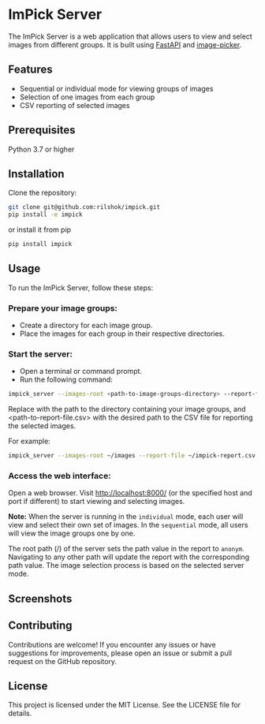 # ImPick Server

The ImPick Server is a web application that allows users to view and select images from different groups. It is built using [FastAPI](https://fastapi.tiangolo.com/) and [image-picker](https://rvera.github.io/image-picker/).

## Features

- Sequential or individual mode for viewing groups of images
- Selection of one images from each group
- CSV reporting of selected images

## Prerequisites

Python 3.7 or higher

## Installation

Clone the repository:

```bash
git clone git@github.com:rilshok/impick.git
pip install -e impick
```

or install it from pip

```bash
pip install impick
```

## Usage

To run the ImPick Server, follow these steps:

### Prepare your image groups:

- Create a directory for each image group.
- Place the images for each group in their respective directories.

### Start the server:

- Open a terminal or command prompt.
- Run the following command:

```bash
impick_server --images-root <path-to-image-groups-directory> --report-file <path-to-report-file.csv> --mode {individual|sequential} --host <host> --port <port>
```

Replace <path-to-image-groups-directory> with the path to the directory containing your image groups, and <path-to-report-file.csv> with the desired path to the CSV file for reporting the selected images.

For example:

```bash
impick_server --images-root ~/images --report-file ~/impick-report.csv --mode individual --host localhost --port 8000
```

### Access the web interface:

Open a web browser.
Visit [http://localhost:8000/](http://localhost:8000) (or the specified host and port if different) to start viewing and selecting images.

**Note:** When the server is running in the `individual` mode, each user will view and select their own set of images. In the `sequential` mode, all users will view the image groups one by one.

The root path (/) of the server sets the path value in the report to `anonym`. Navigating to any other path will update the report with the corresponding path value. The image selection process is based on the selected server mode.

## Screenshots
<!-- screenshots here to illustrate the usage of the server -->

## Contributing

Contributions are welcome! If you encounter any issues or have suggestions for improvements, please open an issue or submit a pull request on the GitHub repository.

## License

This project is licensed under the MIT License. See the LICENSE file for details.
